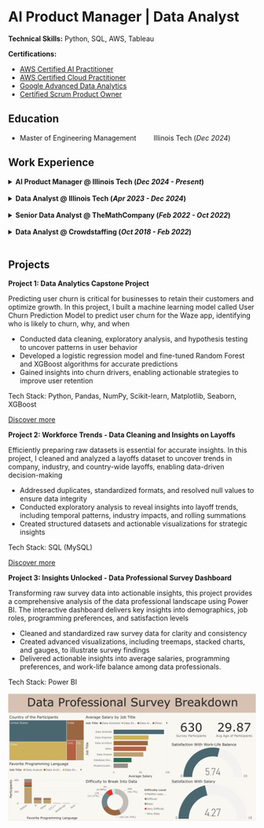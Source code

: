 # AI Product Manager | Data Analyst
**Technical Skills:** Python, SQL, AWS, Tableau

**Certifications:**
- [AWS Certified AI Practitioner](https://www.credly.com/badges/af46ba32-1dd7-4497-9e29-4df239d0d984/public_url)
- [AWS Certified Cloud Practitioner](https://cp.certmetrics.com/amazon/en/public/verify/credential/be158612dd60443d8ef5b7a11324d690)
- [Google Advanced Data Analytics](https://www.coursera.org/account/accomplishments/specialization/R0J2B31APIOD)
- [Certified Scrum Product Owner](https://badgecert.com/bc/html/groupbadges.html?k=Ri9wNFVHK1lOeDhOcnMvWnRZcG9rams0cTkybW0yb2Q)

## Education
- Master of Engineering Management&nbsp;&nbsp;&nbsp;&nbsp;&nbsp;&nbsp;&nbsp;&nbsp;&nbsp;Illinois Tech (_Dec 2024_)

## Work Experience
<details>
<summary><strong>AI Product Manager @ Illinois Tech (<i>Dec 2024 - Present</i>)</strong></summary>
<ul>
  <li>Prototyped a RAG chatbot using LangChain and Hugging Face, aligning responses with webpages to improve accuracy by 30%</li>
  <li>Developed a Python/ChromaDB knowledge hub with semantic search, cutting query resolution time by 3x for departmental FAQs</li>
  <li>Deployed chatbot integration with FastAPI, PostgreSQL, and cloud storage, driving a 50% increase in self-service resolution rates</li>
</ul>
</details>

<br>

<details>
<summary><strong>Data Analyst @ Illinois Tech (<i>Apr 2023 - Dec 2024</i>)</strong></summary>
<ul>
  <li>Built an ETL pipeline using Python (Pandas/NumPy) to cut down manual effort by improving operational efficiency by 20%</li>
  <li>Conducted analysis using Python, identifying patterns that improved decision-making by 25%, visualized through Tableau dashboards</li>
  <li>Redesigned the check-in process by digitizing workflows and adding new features, reducing errors and saving $20,000 annually</li>
</ul>
</details>

<br>

<details>
<summary><strong>Senior Data Analyst @ TheMathCompany (<i>Feb 2022 - Oct 2022</i>)</strong></summary>
<ul>
  <li>Modelled recruitment KPIs (referrals, cycle time) via SQL analysis, boosting hiring efficiency 20% through workflow redesign</li>
  <li>Designed Excel dashboards to surface hiring bottlenecks, cutting manual reporting 20hrs/month and enabling real-time optimization</li>
  <li>Translated talent analytics into predictive dashboards, aligning HR strategy 25% via data storytelling for workforce planning</li>
</ul>
</details>

<br>

<details>
<summary><strong>Data Analyst @ Crowdstaffing (<i>Oct 2018 - Feb 2022</i>)</strong></summary>
<ul>
  <li>Optimized recruitment strategies via SQL/Excel market analysis, driving $50K revenue growth through targeted talent sourcing000</li>
  <li>Engineered ETL pipelines to standardize talent records, enhancing data accuracy by 20% for cross-departmental reporting</li>
  <li>Delivered workforce insights through Excel analytics, influencing evidence-based policy changes that reduced attrition by 15%</li>
</ul>
</details>

<br>

## Projects
**Project 1: Data Analytics Capstone Project**

Predicting user churn is critical for businesses to retain their customers and optimize growth. In this project, I built a machine learning model called User Churn Prediction Model to predict user churn for the Waze app, identifying who is likely to churn, why, and when
- Conducted data cleaning, exploratory analysis, and hypothesis testing to uncover patterns in user behavior
- Developed a logistic regression model and fine-tuned Random Forest and XGBoost algorithms for accurate predictions
- Gained insights into churn drivers, enabling actionable strategies to improve user retention

Tech Stack: Python, Pandas, NumPy, Scikit-learn, Matplotlib, Seaborn, XGBoost

[Discover more](https://github.com/ShreeramHiriyanna/Data_Analytics_Capstone_Project)

**Project 2: Workforce Trends - Data Cleaning and Insights on Layoffs**

Efficiently preparing raw datasets is essential for accurate insights. In this project, I cleaned and analyzed a layoffs dataset to uncover trends in company, industry, and country-wide layoffs, enabling data-driven decision-making
- Addressed duplicates, standardized formats, and resolved null values to ensure data integrity
- Conducted exploratory analysis to reveal insights into layoff trends, including temporal patterns, industry impacts, and rolling summations
- Created structured datasets and actionable visualizations for strategic insights

Tech Stack: SQL (MySQL)

[Discover more](https://github.com/ShreeramHiriyanna/EDA_SQL_LayoffsData)

**Project 3: Insights Unlocked - Data Professional Survey Dashboard**

Transforming raw survey data into actionable insights, this project provides a comprehensive analysis of the data professional landscape using Power BI. The interactive dashboard delivers key insights into demographics, job roles, programming preferences, and satisfaction levels
- Cleaned and standardized raw survey data for clarity and consistency
- Created advanced visualizations, including treemaps, stacked charts, and gauges, to illustrate survey findings
- Delivered actionable insights into average salaries, programming preferences, and work-life balance among data professionals.

Tech Stack: Power BI

![alt text](Assets/PBI.png)
